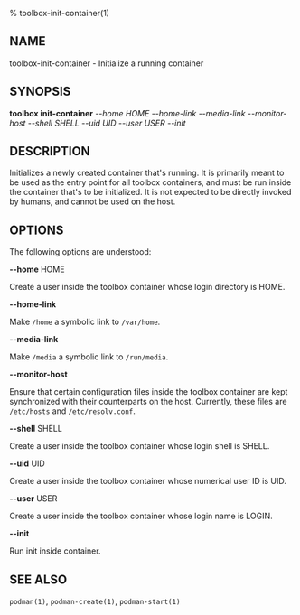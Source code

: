 % toolbox-init-container(1)

## NAME
toolbox\-init\-container - Initialize a running container

## SYNOPSIS
**toolbox init-container** *--home HOME*
                       *--home-link*
                       *--media-link*
                       *--monitor-host*
                       *--shell SHELL*
                       *--uid UID*
                       *--user USER*
                       *--init*

## DESCRIPTION

Initializes a newly created container that's running. It is primarily meant to
be used as the entry point for all toolbox containers, and must be run inside
the container that's to be initialized. It is not expected to be directly
invoked by humans, and cannot be used on the host.

## OPTIONS ##

The following options are understood:

**--home** HOME

Create a user inside the toolbox container whose login directory is HOME.

**--home-link**

Make `/home` a symbolic link to `/var/home`.

**--media-link**

Make `/media` a symbolic link to `/run/media`.

**--monitor-host**

Ensure that certain configuration files inside the toolbox container are kept
synchronized with their counterparts on the host. Currently, these files are
`/etc/hosts` and `/etc/resolv.conf`.

**--shell** SHELL

Create a user inside the toolbox container whose login shell is SHELL.

**--uid** UID

Create a user inside the toolbox container whose numerical user ID is UID.

**--user** USER

Create a user inside the toolbox container whose login name is LOGIN.

**--init**

Run init inside container.

## SEE ALSO

`podman(1)`, `podman-create(1)`, `podman-start(1)`
